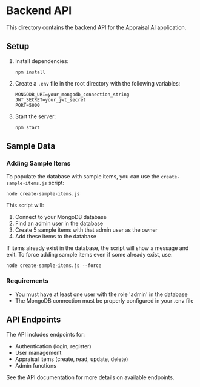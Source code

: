 # Backend API

This directory contains the backend API for the Appraisal AI application.

## Setup

1. Install dependencies:
   ```
   npm install
   ```

2. Create a `.env` file in the root directory with the following variables:
   ```
   MONGODB_URI=your_mongodb_connection_string
   JWT_SECRET=your_jwt_secret
   PORT=5000
   ```

3. Start the server:
   ```
   npm start
   ```

## Sample Data

### Adding Sample Items

To populate the database with sample items, you can use the `create-sample-items.js` script:

```
node create-sample-items.js
```

This script will:
1. Connect to your MongoDB database
2. Find an admin user in the database
3. Create 5 sample items with that admin user as the owner
4. Add these items to the database

If items already exist in the database, the script will show a message and exit. To force adding sample items even if some already exist, use:

```
node create-sample-items.js --force
```

### Requirements

- You must have at least one user with the role 'admin' in the database
- The MongoDB connection must be properly configured in your .env file

## API Endpoints

The API includes endpoints for:
- Authentication (login, register)
- User management
- Appraisal items (create, read, update, delete)
- Admin functions

See the API documentation for more details on available endpoints. 
